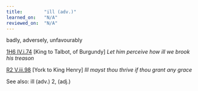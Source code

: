 ```yaml
---
title:        "ill (adv.)"
learned_on:   "N/A"
reviewed_on:  "N/A"
---
```


badly, adversely, unfavourably

[1H6 IV.i.74](https://www.shakespeareswords.com/Public/Play.aspx?Act=4&Scene=1&WorkId=25#203140) \[King to Talbot, of Burgundy\] *Let him perceive how ill we brook his treason*

[R2 V.iii.98](https://www.shakespeareswords.com/Public/Play.aspx?Act=5&Scene=3&WorkId=22#193012) \[York to King Henry\] *Ill* *mayst thou thrive if thou grant any grace*

See also: ill (adv.) 2, (adj.)
